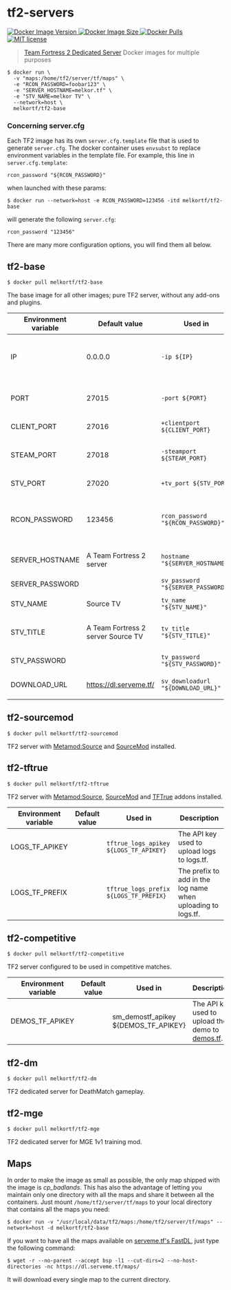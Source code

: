 # tf2-servers

<p>
  <a href="https://hub.docker.com/r/melkortf/tf2-base">
    <img alt="Docker Image Version" src="https://img.shields.io/docker/v/melkortf/tf2-base/latest?color=blueviolet&logo=docker">
  </a>
  <a href="https://hub.docker.com/r/melkortf/tf2-base">
    <img alt="Docker Image Size" src="https://img.shields.io/docker/image-size/melkortf/tf2-base/latest?color=informational">
  </a>
  <a href="https://hub.docker.com/r/melkortf/tf2-base">
    <img alt="Docker Pulls" src="https://img.shields.io/docker/pulls/melkortf/tf2-base?color=green" />
  </a>
  <a href="https://opensource.org/licenses/MIT">
    <img src="https://img.shields.io/badge/license-MIT-yellow.svg" alt="MIT license">
  </a>
</p>

> [Team Fortress 2 Dedicated Server](https://wiki.teamfortress.com/wiki/Linux_dedicated_server) Docker images for multiple purposes


```
$ docker run \
  -v "maps:/home/tf2/server/tf/maps" \
  -e "RCON_PASSWORD=foobar123" \
  -e "SERVER_HOSTNAME=melkor.tf" \
  -e "STV_NAME=melkor TV" \
  --network=host \
  melkortf/tf2-base
```

### Concerning server.cfg

Each TF2 image has its own `server.cfg.template` file that is used to generate `server.cfg`. The docker container
uses `envsubst` to replace environment variables in the template file.
For example, this line in `server.cfg.template`:
```
rcon_password "${RCON_PASSWORD}"
```

when launched with these params:
```
$ docker run --network=host -e RCON_PASSWORD=123456 -itd melkortf/tf2-base
```
will generate the following `server.cfg`:
```
rcon_password "123456"
```

There are many more configuration options, you will find them all below.


## tf2-base

```
$ docker pull melkortf/tf2-base
```

The base image for all other images; pure TF2 server, without any add-ons and plugins.

Environment variable | Default value | Used in | Description
-------------------- | ------------- | ------- | -----------
IP                   | 0.0.0.0       | `-ip ${IP}` | Specifies the address to use for the bind(2) syscall.
PORT                 | 27015         | `-port ${PORT}` | The port which the server will run on.
CLIENT_PORT          | 27016         | `+clientport ${CLIENT_PORT}` | The client port.
STEAM_PORT           | 27018         | `-steamport ${STEAM_PORT}` | Master server updater port.
STV_PORT             | 27020         | `+tv_port ${STV_PORT}` | SourceTV port.
RCON_PASSWORD        | 123456        | `rcon_password "${RCON_PASSWORD}"` | The RCON passowrd (change this in your `docker run` invocation).
SERVER_HOSTNAME      | A Team Fortress 2 server | `hostname "${SERVER_HOSTNAME}"` | The game server hostname.
SERVER_PASSWORD      |               | `sv_password "${SERVER_PASSWORD}"` | The server password.
STV_NAME             | Source TV     | `tv_name "${STV_NAME}"` | SourceTV host name.
STV_TITLE            | A Team Fortress 2 server Source TV | `tv_title "${STV_TITLE}"` | Title for the SourceTV spectator UI.
STV_PASSWORD         |               | `tv_password "${STV_PASSWORD}"` | SourceTV password.
DOWNLOAD_URL         | https://dl.serveme.tf/ | `sv_downloadurl "${DOWNLOAD_URL}"` | Download URL for the [FastDL](https://developer.valvesoftware.com/wiki/Sv_downloadurl).


## tf2-sourcemod

```
$ docker pull melkortf/tf2-sourcemod
```

TF2 server with [Metamod:Source](https://www.sourcemm.net/) and [SourceMod](https://www.sourcemod.net/) installed.


## tf2-tftrue

```
$ docker pull melkortf/tf2-tftrue
```

TF2 server with [Metamod:Source](https://www.sourcemm.net/), [SourceMod](https://www.sourcemod.net/) and [TFTrue](https://tftrue.esport-tools.net/) addons installed.

Environment variable | Default value | Used in | Description
-------------------- | ------------- | ------- | -----------
LOGS_TF_APIKEY       |               | `tftrue_logs_apikey ${LOGS_TF_APIKEY}` | The API key used to upload logs to logs.tf.
LOGS_TF_PREFIX       |               | `tftrue_logs_prefix ${LOGS_TF_PREFIX}` | The prefix to add in the log name when uploading to logs.tf.


## tf2-competitive

```
$ docker pull melkortf/tf2-competitive
```

TF2 server configured to be used in competitive matches.

Environment variable | Default value | Used in | Description
-------------------- | ------------- | ------- | -----------
DEMOS_TF_APIKEY      |               | sm_demostf_apikey ${DEMOS_TF_APIKEY} | The API key used to upload the demo to [demos.tf](https://demos.tf/).


## tf2-dm

```
$ docker pull melkortf/tf2-dm
```

TF2 dedicated server for DeathMatch gameplay.


## tf2-mge

```
$ docker pull melkortf/tf2-mge
```

TF2 dedicated server for MGE 1v1 training mod.


## Maps

In order to make the image as small as possible, the only map shipped with the image is _cp_badlands_. This has also the advantage of letting you maintain only one directory
with all the maps and share it between all the containers. Just mount `/home/tf2/server/tf/maps` to your local directory that contains all the maps you need:

```
$ docker run -v "/usr/local/data/tf2/maps:/home/tf2/server/tf/maps" --network=host -d melkortf/tf2-base
```

If you want to have all the maps available on [serveme.tf's FastDL](https://dl.serveme.tf/maps/), just type the following command:

```
$ wget -r --no-parent --accept bsp -l1 --cut-dirs=2 --no-host-directories -nc https://dl.serveme.tf/maps/
```

It will download every single map to the current directory.
